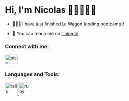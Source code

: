 # Hi, I'm Nicolas 👋🏼👨🏽‍💻

- 👨🏻‍🎓 I have just finished Le Wagon (coding bootcamp)!

- 💼 You can reach me on [LinkedIn](https://www.linkedin.com/in/nicolas-lutz-sorg/)


<h3 align="left">Connect with me:</h3>
<p align="left">
<a href="https://linkedin.com/in/nico" target="blank"><img align="center" src="https://cdn.jsdelivr.net/npm/simple-icons@3.0.1/icons/linkedin.svg" alt="nico" height="30" width="40" /></a>
</p>

<h3 align="left">Languages and Tools:</h3>
<p align="left"> <a href="https://rubyonrails.org" target="_blank"> <img src="https://devicons.github.io/devicon/devicon.git/icons/rails/rails-original-wordmark.svg" alt="rails" width="40" height="40"/> </a> <a href="https://www.ruby-lang.org/en/" target="_blank"> <img src="https://devicons.github.io/devicon/devicon.git/icons/ruby/ruby-original-wordmark.svg" alt="ruby" width="40" height="40"/> </a> </p>
